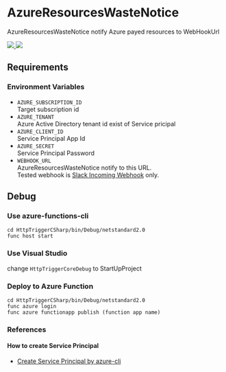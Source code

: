 # AzureResourcesWasteNotice
AzureResourcesWasteNotice notify Azure payed resources to WebHookUrl

<a href="https://portal.azure.com/#create/Microsoft.Template/uri/https%3A%2F%2Fraw.githubusercontent.com%2Fkheiakiyama%2FAzureResourcesWasteNotice%2Fdeploy-to-azure%2Fazuredeploy.json" target="_blank">
  <img src="http://azuredeploy.net/deploybutton.png"/>
</a>
<a href="http://armviz.io/#/?load=https%3A%2F%2Fraw.githubusercontent.com%2Fkheiakiyama%2FAzureResourcesWasteNotice%2Fdeploy-to-azure%2Fazuredeploy.json" target="_blank">
  <img src="http://armviz.io/visualizebutton.png"/>
</a>

## Requirements
### Environment Variables

- `AZURE_SUBSCRIPTION_ID`  
Target subscription id
- `AZURE_TENANT`  
Azure Active Directory tenant id exist of Service pricipal
- `AZURE_CLIENT_ID`  
Service Principal App Id
- `AZURE_SECRET`  
Service Principal Password
- `WEBHOOK_URL`  
AzureResourcesWasteNotice notify to this URL.  
Tested webhook is [Slack Incoming Webhook](https://api.slack.com/incoming-webhooks) only.

## Debug

### Use azure-functions-cli

```
cd HttpTriggerCSharp/bin/Debug/netstandard2.0
func host start
```

### Use Visual Studio

change `HttpTriggerCoreDebug` to StartUpProject 

### Deploy to Azure Function

```
cd HttpTriggerCSharp/bin/Debug/netstandard2.0
func azure login
func azure functionapp publish (function app name)
```

### References
#### How to create Service Principal
- [Create Service Principal by azure-cli](https://docs.microsoft.com/en-us/cli/azure/ad/sp?view=azure-cli-latest#az_ad_sp_create_for_rbac) 

